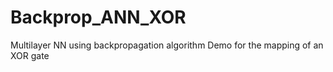 # Backprop_ANN_XOR
Multilayer NN using backpropagation algorithm
Demo for the mapping of an XOR gate
